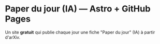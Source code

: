 # Paper du jour (IA) — Astro + GitHub Pages
Un site **gratuit** qui publie chaque jour une fiche "Paper du jour" (IA) à partir d'arXiv.
